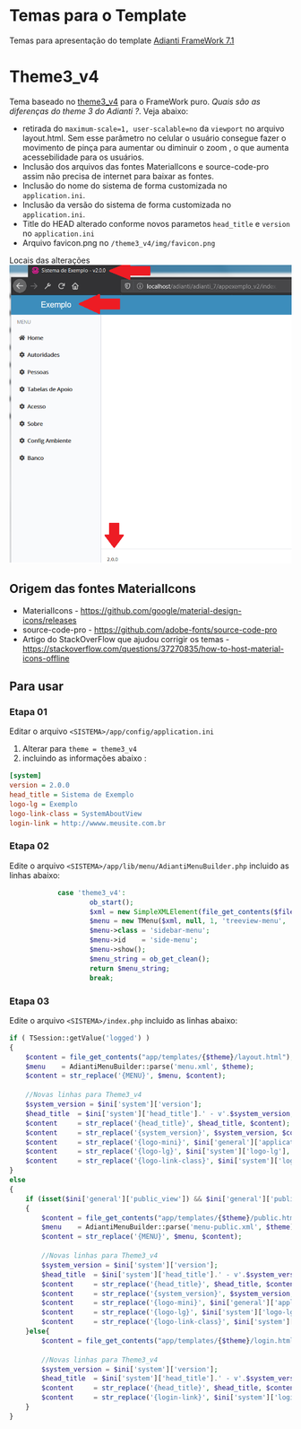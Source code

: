 # Temas para o Template
Temas para apresentação do template [Adianti FrameWork 7.1](https://www.adianti.com.br/)

# Theme3_v4
Tema baseado no [theme3_v4](framework_puro.md#theme3_v4) para o FrameWork puro. *Quais são as diferenças do theme 3 do Adianti ?*. Veja abaixo:

* retirada do `maximum-scale=1, user-scalable=no` da `viewport` no arquivo layout.html. Sem esse parâmetro no celular o usuário consegue fazer o movimento de pinça para aumentar ou diminuir o zoom , o que aumenta acessebilidade para os usuários.
* Inclusão dos arquivos das fontes MaterialIcons e source-code-pro assim não precisa de internet para baixar as fontes. 
* Inclusão do nome do sistema de forma customizada no `application.ini`.
* Inclusão da versão do sistema de forma customizada no `application.ini`.
* Title do HEAD alterado conforme novos parametos `head_title` e `version` no `application.ini`
* Arquivo favicon.png no `/theme3_v4/img/favicon.png`

Locais das alterações
![Theme3_v3](img/theme3_v3.png)


## Origem das fontes MaterialIcons
* MaterialIcons - https://github.com/google/material-design-icons/releases
* source-code-pro - https://github.com/adobe-fonts/source-code-pro
* Artigo do StackOverFlow que ajudou corrigir os temas - https://stackoverflow.com/questions/37270835/how-to-host-material-icons-offline


## Para usar 

### Etapa 01 
Editar o arquivo `<SISTEMA>/app/config/application.ini`

1. Alterar para `theme = theme3_v4`
1. incluindo as informações abaixo : 
```ini
[system]
version = 2.0.0
head_title = Sistema de Exemplo
logo-lg = Exemplo
logo-link-class = SystemAboutView
login-link = http://wwww.meusite.com.br
```
### Etapa 02
Edite o arquivo `<SISTEMA>/app/lib/menu/AdiantiMenuBuilder.php` incluido as linhas abaixo:
```php
            case 'theme3_v4':
                    ob_start();
                    $xml = new SimpleXMLElement(file_get_contents($file));
                    $menu = new TMenu($xml, null, 1, 'treeview-menu', 'treeview', '');
                    $menu->class = 'sidebar-menu';
                    $menu->id    = 'side-menu';
                    $menu->show();
                    $menu_string = ob_get_clean();
                    return $menu_string;
                    break;  
```

### Etapa 03
Edite o arquivo `<SISTEMA>/index.php` incluido as linhas abaixo:
```php
if ( TSession::getValue('logged') )
{
    $content = file_get_contents("app/templates/{$theme}/layout.html");
    $menu    = AdiantiMenuBuilder::parse('menu.xml', $theme);
    $content = str_replace('{MENU}', $menu, $content);

    //Novas linhas para Theme3_v4
    $system_version = $ini['system']['version'];
    $head_title  = $ini['system']['head_title'].' - v'.$system_version;
    $content     = str_replace('{head_title}', $head_title, $content);
    $content     = str_replace('{system_version}', $system_version, $content);
    $content     = str_replace('{logo-mini}', $ini['general']['application'], $content);
    $content     = str_replace('{logo-lg}', $ini['system']['logo-lg'], $content);
    $content     = str_replace('{logo-link-class}', $ini['system']['logo-link-class'], $content);
}
else
{
    if (isset($ini['general']['public_view']) && $ini['general']['public_view'] == '1')
    {
        $content = file_get_contents("app/templates/{$theme}/public.html");
        $menu    = AdiantiMenuBuilder::parse('menu-public.xml', $theme);
        $content = str_replace('{MENU}', $menu, $content);

        //Novas linhas para Theme3_v4
        $system_version = $ini['system']['version'];
        $head_title  = $ini['system']['head_title'].' - v'.$system_version;
        $content     = str_replace('{head_title}', $head_title, $content);
        $content     = str_replace('{system_version}', $system_version, $content);
        $content     = str_replace('{logo-mini}', $ini['general']['application'], $content);
        $content     = str_replace('{logo-lg}', $ini['system']['logo-lg'], $content);
        $content     = str_replace('{logo-link-class}', $ini['system']['logo-link-class'], $content);
    }else{
        $content = file_get_contents("app/templates/{$theme}/login.html");

        //Novas linhas para Theme3_v4
        $system_version = $ini['system']['version'];
        $head_title  = $ini['system']['head_title'].' - v'.$system_version;
        $content     = str_replace('{head_title}', $head_title, $content);
        $content     = str_replace('{login-link}', $ini['system']['login-link'], $content);
    }
}
```
